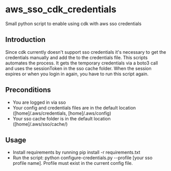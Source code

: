 # aws_sso_cdk_credentials
Small python script to enable using cdk with aws sso credentials

## Introduction
Since cdk currently doesn't support sso credentials it's necessary to get the credentials manually and add the to the credentials file. This scripts automates the process.
It gets the temporary credentials via a boto3 call and uses the sessionToken in the sso cache folder. When the session expires or when you login in again, you have to run this script again.

## Preconditions
* You are logged in via sso
* Your config and credentials files are in the default location ([home]/.aws/credentials, [home]/.aws/config)
* Your sso cache folder is in the default location ([home]/.aws/sso/cache/)

## Usage
* Install requirements by running pip install -r requirements.txt
* Run the script: python configure-credentials.py --profile [your sso profile name]. Profile must exist in the current config file. 

